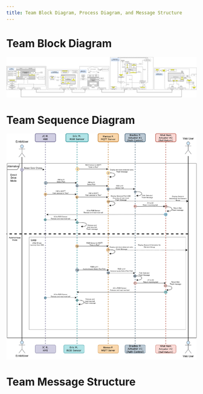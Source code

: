 ```yaml
---
title: Team Block Diagram, Process Diagram, and Message Structure
---
```


# **Team Block Diagram**
![](static/Images/Team201-TeamBlockDiagram.drawio.png)

# **Team Sequence Diagram**
![](static/Images/Team201-UMLSequenceDiagram.drawio.png)

# **Team Message Structure**
